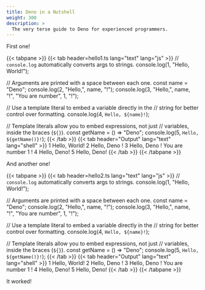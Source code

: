 ```yaml
---
title: Deno in a Nutshell
weight: 300
description: >
  The very terse guide to Deno for experienced programmers.
---
```


First one!

<!-- markdownlint-disable -->
{{< tabpane >}}
  {{< tab header=hello1.ts lang="text" lang="js" >}}
// `console.log` automatically converts args to strings.
console.log(1, "Hello, World!");

// Arguments are printed with a space between each one.
const name = "Deno";
console.log(2, "Hello,", name, "!");
console.log(3, "Hello,", name, "!", "You are number", 1, "!");

// Use a template literal to embed a variable directly in the
// string for better control over formatting.
console.log(4, `Hello, ${name}!`);

// Template literals allow you to embed expressions, not just
// variables, inside the braces (`${}`).
const getName = () => "Deno";
console.log(5, `Hello, ${getName()}!`);
  {{< /tab >}}
  {{< tab header="Output" lang="text" lang="shell" >}}
1 Hello, World!
2 Hello, Deno !
3 Hello, Deno ! You are number 1 !
4 Hello, Deno!
5 Hello, Deno!
  {{< /tab >}}
{{< /tabpane >}}
<!-- markdownlint-restore -->

And another one!

<!-- markdownlint-disable -->
{{< tabpane >}}
  {{< tab header=hello2.ts lang="text" lang="js" >}}
// `console.log` automatically converts args to strings.
console.log(1, "Hello, World!");

// Arguments are printed with a space between each one.
const name = "Deno";
console.log(2, "Hello,", name, "!");
console.log(3, "Hello,", name, "!", "You are number", 1, "!");

// Use a template literal to embed a variable directly in the
// string for better control over formatting.
console.log(4, `Hello, ${name}!`);

// Template literals allow you to embed expressions, not just
// variables, inside the braces (`${}`).
const getName = () => "Deno";
console.log(5, `Hello, ${getName()}!`);
  {{< /tab >}}
  {{< tab header="Output" lang="text" lang="shell" >}}
1 Hello, World!
2 Hello, Deno !
3 Hello, Deno ! You are number 1 !
4 Hello, Deno!
5 Hello, Deno!
  {{< /tab >}}
{{< /tabpane >}}
<!-- markdownlint-restore -->

It worked!
